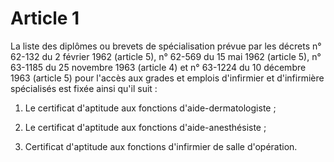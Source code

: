 # Article 1

La liste des diplômes ou brevets de spécialisation prévue par les décrets n° 62-132 du 2 février 1962 (article 5), n° 62-569 du 15 mai 1962 (article 5), n° 63-1185 du 25 novembre 1963 (article 4) et n° 63-1224 du 10 décembre 1963 (article 5) pour l'accès aux grades et emplois d'infirmier et d'infirmière spécialisés est fixée ainsi qu'il suit :

1) Le certificat d'aptitude aux fonctions d'aide-dermatologiste ;

2) Le certificat d'aptitude aux fonctions d'aide-anesthésiste ;

3) Certificat d'aptitude aux fonctions d'infirmier de salle d'opération.
